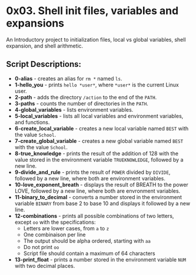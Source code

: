 # 0x03. Shell init files, variables and expansions

An Introductory project to initialization files, local vs global variables, shell expansion, and shell arithmetic.

## Script Descriptions:

- **0-alias** - creates an alias for `rm *` named `ls`.
- **1-hello_you** - prints `hello *user*`, where `*user*` is the current Linux user.
- **2-path** - adds the directory `/action` to the end of the `PATH`.
- **3-paths** - counts the number of directories in the `PATH`.
- **4-global_variables** - lists environment variables.
- **5-local_variables** - lists all local variables and environment variables, and functions.
- **6-create_local_variable** - creates a new local variable named `BEST` with the value `School`.
- **7-create_global_variable** - creates a new global variable named `BEST` with the value `School`.
- **8-true_knowledge** - prints the result of the addition of 128 with the value stored in the environment variable `TRUEKNOWLEDGE`, followed by a new line.
- **9-divide_and_rule** - prints the result of `POWER` divided by `DIVIDE`, followed by a new line, where both are environment variables.
- **10-love_exponent_breath** - displays the result of BREATH to the power LOVE, followed by a new line, where both are envronment variables.
- **11-binary_to_decimal** - converts a number stored in the environment variable `BINARY` from base 2 to base 10 and displays it followed by a new line.
- **12-combinations** - prints all possible combinations of two letters, except `oo` with the specifications:
  - Letters are lower cases, from `a` to `z`
  - One combinaison per line
  - The output should be alpha ordered, starting with `aa`
  - Do not print `oo`
  - Script file should contain a maximum of 64 characters
- **13-print_float** - prints a number stored in the environment variable `NUM` with two decimal places.

